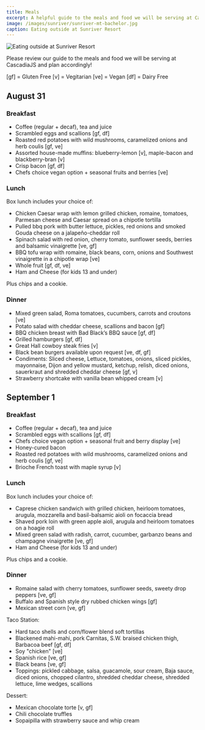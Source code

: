 ```yaml
---
title: Meals
excerpt: A helpful guide to the meals and food we will be serving at CascadiaJS, please plan accordingly!
image: /images/sunriver/sunriver-mt-bachelor.jpg
caption: Eating outside at Sunriver Resort
---
```

![Eating outside at Sunriver Resort](/images/sunriver/sunriver-mt-bachelor.jpg)

Please review our guide to the meals and food we will be serving at CascadiaJS and plan accordingly!

[gf] = Gluten Free [v] = Vegitarian [ve] = Vegan [df] = Dairy Free

## August 31

### Breakfast

- Coffee (regular + decaf), tea and juice
- Scrambled eggs and scallions [gf, df]
- Roasted red potatoes with wild mushrooms, caramelized onions and herb coulis [gf, ve]
- Assorted house-made muffins: blueberry-lemon [v], maple-bacon and blackberry-bran [v]
- Crisp bacon [gf, df]
- Chefs choice vegan option + seasonal fruits and berries [ve]

### Lunch

Box lunch includes your choice of:

- Chicken Caesar wrap with lemon grilled chicken, romaine, tomatoes, Parmesan cheese and Caesar spread on a chipotle
tortilla
- Pulled bbq pork with butter lettuce, pickles, red onions and smoked Gouda cheese on a jalapeño-cheddar roll
- Spinach salad with red onion, cherry tomato, sunflower seeds, berries and balsamic vinaigrette [ve, gf]
- BBQ tofu wrap with romaine, black beans, corn, onions and Southwest vinaigrette in a chipotle wrap [ve]
- Whole fruit [gf, df, ve]
- Ham and Cheese (for kids 13 and under)

Plus chips and a cookie.

### Dinner

- Mixed green salad, Roma tomatoes, cucumbers, carrots and croutons [ve]
- Potato salad with cheddar cheese, scallions and bacon [gf]
- BBQ chicken breast with Bad Black’s BBQ sauce [gf, df]
- Grilled hamburgers [gf, df]
- Great Hall cowboy steak fries [v]
- Black bean burgers available upon request [ve, df, gf]
- Condiments: Sliced cheese, Lettuce, tomatoes, onions, sliced pickles, mayonnaise, Dijon and yellow mustard, ketchup, relish, diced onions, sauerkraut and shredded cheddar cheese [gf, v]
- Strawberry shortcake with vanilla bean whipped cream [v]

## September 1 

### Breakfast

- Coffee (regular + decaf), tea and juice
- Scrambled eggs with scallions [gf, df]
- Chefs choice vegan option + seasonal fruit and berry display [ve]
- Honey-cured bacon
- Roasted red potatoes with wild mushrooms, caramelized onions and herb coulis [gf, ve]
- Brioche French toast with maple syrup [v]

### Lunch

Box lunch includes your choice of:

- Caprese chicken sandwich with grilled chicken, heirloom tomatoes, arugula, mozzarella and basil-balsamic aioli on focaccia bread
- Shaved pork loin with green apple aioli, arugula and heirloom tomatoes on a hoagie roll
- Mixed green salad with radish, carrot, cucumber, garbanzo beans and champagne vinaigrette [ve, gf]
- Ham and Cheese (for kids 13 and under)

Plus chips and a cookie.

### Dinner

- Romaine salad with cherry tomatoes, sunflower seeds, sweety drop peppers [ve, gf]
- Buffalo and Spanish style dry rubbed chicken wings [gf]
- Mexican street corn [ve, gf]

Taco Station:

- Hard taco shells and corn/flower blend soft tortillas
- Blackened mahi-mahi, pork Carnitas, S.W. braised chicken thigh, Barbacoa beef [gf, df]
- Soy "chicken" [ve]
- Spanish rice [ve, gf]
- Black beans [ve, gf]
- Toppings: pickled cabbage, salsa, guacamole, sour cream, Baja sauce, diced onions, chopped cilantro, shredded cheddar cheese, shredded lettuce, lime wedges, scallions

Dessert:

- Mexican chocolate torte [v, gf]
- Chili chocolate truffles
- Sopaipilla with strawberry sauce and whip cream